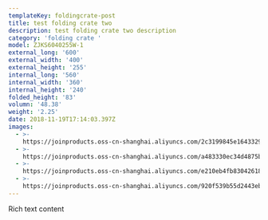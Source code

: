 ```yaml
---
templateKey: foldingcrate-post
title: test folding crate two
description: test folding crate two description
category: 'folding crate '
model: ZJKS6040255W-1
external_long: '600'
external_width: '400'
external_height: '255'
internal_long: '560'
internal_width: '360'
internal_height: '240'
folded_height: '83'
volumn: '48.38'
weight: '2.25'
date: 2018-11-19T17:14:03.397Z
images:
  - >-
    https://joinproducts.oss-cn-shanghai.aliyuncs.com/2c3199845e16433291870c5de23ec9c7.jpg
  - >-
    https://joinproducts.oss-cn-shanghai.aliyuncs.com/a483330ec34d4875be0cc9f22c66a63b.jpg
  - >-
    https://joinproducts.oss-cn-shanghai.aliyuncs.com/e210eb4fb830426180d2490364fbd761.jpg
  - >-
    https://joinproducts.oss-cn-shanghai.aliyuncs.com/920f539b55d2443ebe63b62ab6e48962.jpg
---
```

Rich text content
